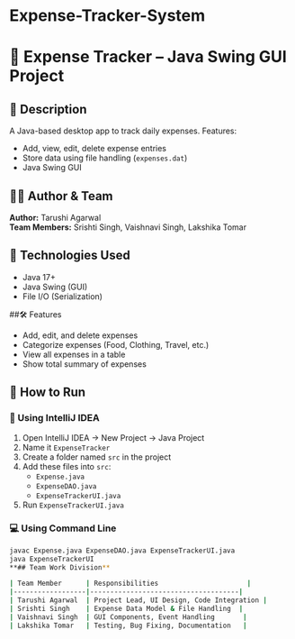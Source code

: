 # Expense-Tracker-System
# 💸 Expense Tracker – Java Swing GUI Project

## 📌 Description  
A Java-based desktop app to track daily expenses. Features:  
- Add, view, edit, delete expense entries  
- Store data using file handling (`expenses.dat`)  
- Java Swing GUI  

## 👩‍💻 Author & Team  
**Author:** Tarushi Agarwal  
**Team Members:** Srishti Singh, Vaishnavi Singh, Lakshika Tomar  

## 🧰 Technologies Used  
- Java 17+  
- Java Swing (GUI)  
- File I/O (Serialization)  


##🛠️ Features

- Add, edit, and delete expenses
- Categorize expenses (Food, Clothing, Travel, etc.)
- View all expenses in a table
- Show total summary of expenses

## 🚀 How to Run

### 📍 Using IntelliJ IDEA
1. Open IntelliJ IDEA → New Project → Java Project  
2. Name it `ExpenseTracker`  
3. Create a folder named `src` in the project  
4. Add these files into `src`:  
   - `Expense.java`  
   - `ExpenseDAO.java`  
   - `ExpenseTrackerUI.java`  
5. Run `ExpenseTrackerUI.java`  

### 💻 Using Command Line  
```bash
javac Expense.java ExpenseDAO.java ExpenseTrackerUI.java
java ExpenseTrackerUI
**## Team Work Division**

| Team Member      | Responsibilities                      |
|------------------|-------------------------------------|
| Tarushi Agarwal  | Project Lead, UI Design, Code Integration |
| Srishti Singh    | Expense Data Model & File Handling  |
| Vaishnavi Singh  | GUI Components, Event Handling       |
| Lakshika Tomar   | Testing, Bug Fixing, Documentation   |

